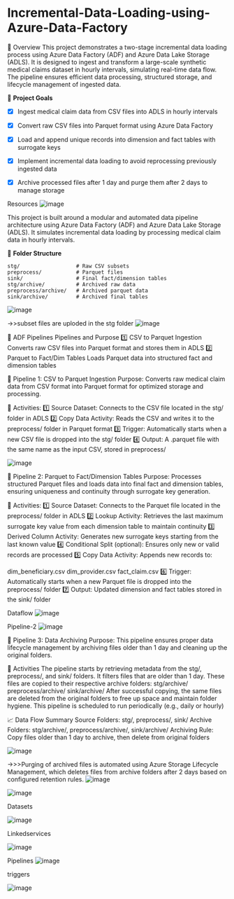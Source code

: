 # Incremental-Data-Loading-using-Azure-Data-Factory

📝 Overview
This project demonstrates a two-stage incremental data loading process using Azure Data Factory (ADF) and Azure Data Lake Storage (ADLS). 
It is designed to ingest and transform a large-scale synthetic medical claims dataset in hourly intervals, simulating real-time data flow. 
The pipeline ensures efficient data processing, structured storage, and lifecycle management of ingested data.

🎯 **Project Goals**
- [x] Ingest medical claim data from CSV files into ADLS in hourly intervals  
- [x] Convert raw CSV files into Parquet format using Azure Data Factory  
- [x] Load and append unique records into dimension and fact tables with surrogate keys  
- [x] Implement incremental data loading to avoid reprocessing previously ingested data  
- [x] Archive processed files after 1 day and purge them after 2 days to manage storage  


Resources
![image](https://github.com/user-attachments/assets/5208a15f-59f9-47e0-b824-c345bea7c85f)

This project is built around a modular and automated data pipeline architecture using Azure Data Factory (ADF) and Azure Data Lake Storage (ADLS). 
It simulates incremental data loading by processing medical claim data in hourly intervals.

📂 **Folder Structure**
```
stg/                  # Raw CSV subsets  
preprocess/           # Parquet files  
sink/                 # Final fact/dimension tables  
stg/archive/          # Archived raw data  
preprocess/archive/   # Archived parquet data  
sink/archive/         # Archived final tables  
```


![image](https://github.com/user-attachments/assets/1bb31990-1bed-41e0-b199-184150f2278b)

->>subset files are uploded in the stg folder
![image](https://github.com/user-attachments/assets/6bdea213-7e2f-42b0-81e8-52da932cd974)


📑 ADF Pipelines
Pipelines and Purpose
1️⃣ CSV to Parquet Ingestion	Converts raw CSV files into Parquet format and stores them in ADLS
2️⃣ Parquet to Fact/Dim Tables	Loads Parquet data into structured fact and dimension tables


🔄 Pipeline 1: CSV to Parquet Ingestion
Purpose: Converts raw medical claim data from CSV format into Parquet format for optimized storage and processing.

📌 Activities:
1️⃣ Source Dataset: Connects to the CSV file located in the stg/ folder in ADLS
2️⃣ Copy Data Activity: Reads the CSV and writes it to the preprocess/ folder in Parquet format
3️⃣ Trigger: Automatically starts when a new CSV file is dropped into the stg/ folder
4️⃣ Output: A .parquet file with the same name as the input CSV, stored in preprocess/

![image](https://github.com/user-attachments/assets/f54d3646-a513-4da9-915d-9b7a09a572cb)

🔄 Pipeline 2: Parquet to Fact/Dimension Tables
Purpose: Processes structured Parquet files and loads data into final fact and dimension tables, ensuring uniqueness and continuity through surrogate key generation.

📌 Activities:
1️⃣ Source Dataset: Connects to the Parquet file located in the preprocess/ folder in ADLS
2️⃣ Lookup Activity: Retrieves the last maximum surrogate key value from each dimension table to maintain continuity
3️⃣ Derived Column Activity: Generates new surrogate keys starting from the last known value
4️⃣ Conditional Split (optional): Ensures only new or valid records are processed
5️⃣ Copy Data Activity: Appends new records to:

dim_beneficiary.csv
dim_provider.csv
fact_claim.csv
6️⃣ Trigger: Automatically starts when a new Parquet file is dropped into the preprocess/ folder
7️⃣ Output: Updated dimension and fact tables stored in the sink/ folder

Dataflow 
![image](https://github.com/user-attachments/assets/d70c42be-01ef-4506-bb86-99162b0328d6)

Pipeline-2
![image](https://github.com/user-attachments/assets/734d7fdc-c91d-4f04-92a8-376c9a2a36c7)

🔄 Pipeline 3: Data Archiving 
Purpose: This pipeline ensures proper data lifecycle management by archiving files older than 1 day and cleaning up the original folders. 

📌 Activities
The pipeline starts by retrieving metadata from the stg/, preprocess/, and sink/ folders.
It filters files that are older than 1 day.
These files are copied to their respective archive folders:
stg/archive/
preprocess/archive/
sink/archive/
After successful copying, the same files are deleted from the original folders to free up space and maintain folder hygiene.
This pipeline is scheduled to run periodically (e.g., daily or hourly)

📈 Data Flow Summary
Source Folders: stg/, preprocess/, sink/
Archive Folders: stg/archive/, preprocess/archive/, sink/archive/
Archiving Rule: Copy files older than 1 day to archive, then delete from original folders

![image](https://github.com/user-attachments/assets/3976e0ad-3725-488e-b0e0-3b6d4e0cd2cc)

->>>Purging of archived files is automated using Azure Storage Lifecycle Management, which deletes files from archive folders after 2 days based on configured retention rules.
![image](https://github.com/user-attachments/assets/9018a217-0958-4e89-a5c7-8d5a36202227)

![image](https://github.com/user-attachments/assets/ea021042-5158-4519-b876-065236c6f19a)



Datasets

![image](https://github.com/user-attachments/assets/d187fed2-e056-424b-a70e-b83415df7e6c)

Linkedservices

![image](https://github.com/user-attachments/assets/36ea1f2d-07f3-43c5-acce-54ea576e2c86)



Pipelines
![image](https://github.com/user-attachments/assets/6c2e85fb-2a3b-4bb8-883a-735d330be539)


triggers

![image](https://github.com/user-attachments/assets/6aba5e13-79cc-481c-a943-a338b11405bf)






